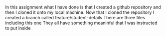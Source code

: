 In this assignment what I have done is that I created a github repository and then I cloned it onto my local machine.
Now that I cloned the repository I created a branch called feature/student-details
There are three files including this one
They all have something meaninful that I was instructed to put inside
